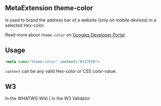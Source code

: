 ## MetaExtension theme-color

Is used to brand the address bar of a website (only on mobile devices) in a selected Hex-color. 

Read more about `theme-color` on [Googles Developer Portal](https://developers.google.com/web/updates/2014/11/Support-for-theme-color-in-Chrome-39-for-Android).

## Usage

````html
<meta name="theme-color" content="#317EFB">
````

`content` can be any valid Hex-color or CSS color-value.

## W3

<i class="fas fa-check"></i> In the WHATWG Wiki | <i class="fas fa-check"></i> In the W3 Validator
